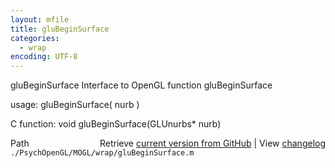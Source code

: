 ```yaml
---
layout: mfile
title: gluBeginSurface
categories:
  - wrap
encoding: UTF-8
---
```


gluBeginSurface  Interface to OpenGL function gluBeginSurface

usage:  gluBeginSurface( nurb )

C function:  void gluBeginSurface(GLUnurbs\* nurb)


<div class="code_header" style="text-align:right;">
  <span style="float:left;">Path&nbsp;&nbsp;</span> <span class="counter">Retrieve <a href=
  "https://raw.github.com/Psychtoolbox-3/Psychtoolbox-3/beta/./PsychOpenGL/MOGL/wrap/gluBeginSurface.m">current version from GitHub</a> | View <a href=
  "https://github.com/Psychtoolbox-3/Psychtoolbox-3/commits/beta/./PsychOpenGL/MOGL/wrap/gluBeginSurface.m">changelog</a></span>
</div>
<div class="code">
  <code>./PsychOpenGL/MOGL/wrap/gluBeginSurface.m</code>
</div>
